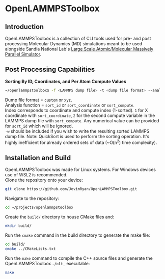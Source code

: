 OpenLAMMPSToolbox
====

## Introduction ##
OpenLAMMPSToolbox is a collection of CLI tools used for pre- and post processing Molecular Dynamics (MD) simulations meant to be used alongside Sandia National Lab's [Large Scale Atomic/Molecular Massively Parallel Simulator](https://github.com/lammps/lammps). 

## Post Processing Capabilities ##
<b>Sorting By ID, Coordinates, and Per Atom Compute Values</b> <br>
```bash
~/openlammpstoolbox$ -f <LAMMPS dump file> -t <dump file format> --analysis <analysis function> <index> -w (write file flag)
```
Dump file format = ```custom``` or ```xyz```. <br>
Analysis function = ```sort_id``` or ```sort_coordinate``` or ```sort_compute```. <br>
Index corresponds to coordinate and compute index (1-sorted). ```1``` for X coordinate with ```sort_coordinate```, ```2``` for the second compute variable in the LAMMPS dump file with ```sort_compute```. Any numerical value can be provided for ```sort_id``` which will be ignored. <br> 
```-w``` should be included if you wish to write the resulting sorted LAMMPS dump file.
Note: QuickSort is used to perform the sorting operation. It's highly inefficient for already ordered sets of data (~O(n<sup>2</sup>) time complexity).

## Installation and Build ##
OpenLAMMPSToolbox was made for Linux systems. For Windows devices use of WSL2 is recommended. <br>
Clone the repository onto your device:
```bash
git clone https://github.com/JovinRyan/OpenLAMMPSToolbox.git
```
Navigate to the repository:
```bash
cd ~/projects/openlammpstoolbox
```
Create the ```build/``` directory to house CMake files and:
```bash
mkdir build/
```
Run the ```cmake``` command in the build directory to generate the make file:
```bash
cd build/
cmake ../CMakeLists.txt
```
Run the ```make``` command to compile the C++ source files and generate the OpenLAMMPSToolbox ```./olt_``` executable:
```bash
make
```
